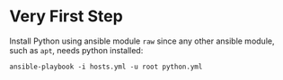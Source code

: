Very First Step
========

Install Python using ansible module `raw` since any other ansible module, such as `apt`, needs python installed:

```
ansible-playbook -i hosts.yml -u root python.yml
```

